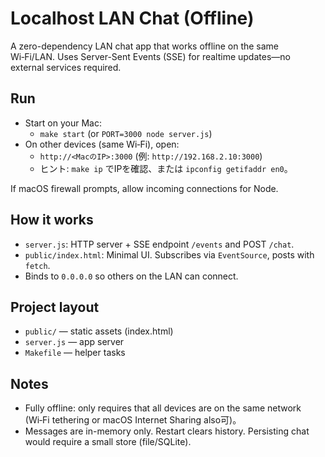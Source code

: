 # Localhost LAN Chat (Offline)

A zero-dependency LAN chat app that works offline on the same Wi‑Fi/LAN. Uses Server-Sent Events (SSE) for realtime updates—no external services required.

## Run

- Start on your Mac:
  - `make start` (or `PORT=3000 node server.js`)
- On other devices (same Wi‑Fi), open:
  - `http://<MacのIP>:3000` (例: `http://192.168.2.10:3000`)
  - ヒント: `make ip` でIPを確認、または `ipconfig getifaddr en0`。

If macOS firewall prompts, allow incoming connections for Node.

## How it works

- `server.js`: HTTP server + SSE endpoint `/events` and POST `/chat`.
- `public/index.html`: Minimal UI. Subscribes via `EventSource`, posts with `fetch`.
- Binds to `0.0.0.0` so others on the LAN can connect.

## Project layout

- `public/` — static assets (index.html)
- `server.js` — app server
- `Makefile` — helper tasks

## Notes

- Fully offline: only requires that all devices are on the same network (Wi‑Fi tethering or macOS Internet Sharing also可)。
- Messages are in-memory only. Restart clears history. Persisting chat would require a small store (file/SQLite).

